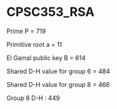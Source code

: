 # CPSC353_RSA
Prime P = 719

Primitive root a = 11

El Gamal public key B = 614

Shared D-H value for group 6 = 484

Shared D-H value for group 8 = 466


Group 8 D-H : 449
